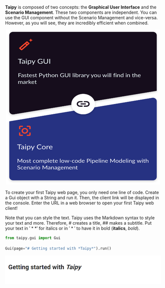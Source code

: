 **Taipy** is composed of two concepts: the **Graphical User Interface** and the **Scenario Management**. These two components are independent. You can use the GUI component without the Scenario Management and vice-versa. However, as you will see, they are incredibly efficient when combined.

<center><img src="/steps/images/taipy-gui-core-illustration.svg" height=500px width=500px/></center>

To create your first Taipy web page, you only need one line of code. Create a Gui object with a String and run it. Then, the client link will be displayed in the console. Enter the URL in a web browser to open your first Taipy web client!

Note that you can style the text. Taipy uses the Markdown syntax to style your text and more. Therefore, # creates a title, ## makes a subtitle. Put your text in $'**'$ for italics or in $'*'$ to have it in bold (**italics**, *bold*).

```python
from taipy.gui import Gui

Gui(page="# Getting started with *Taipy*").run()
```

<center><img src="/steps/images/step_0_result.png" /></center>